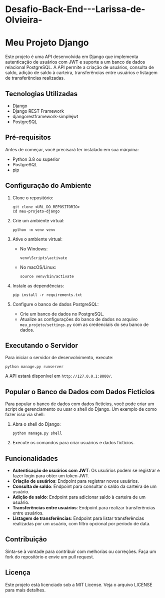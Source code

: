 # Desafio-Back-End---Larissa-de-Olvieira-

# Meu Projeto Django

Este projeto é uma API desenvolvida em Django que implementa autenticação de usuários com JWT e suporte a um banco de dados relacional PostgreSQL. A API permite a criação de usuários, consulta de saldo, adição de saldo à carteira, transferências entre usuários e listagem de transferências realizadas.

## Tecnologias Utilizadas

- Django
- Django REST Framework
- djangorestframework-simplejwt
- PostgreSQL

## Pré-requisitos

Antes de começar, você precisará ter instalado em sua máquina:

- Python 3.8 ou superior
- PostgreSQL
- pip

## Configuração do Ambiente

1. Clone o repositório:

   ```
   git clone <URL_DO_REPOSITORIO>
   cd meu-projeto-django
   ```

2. Crie um ambiente virtual:

   ```
   python -m venv venv
   ```

3. Ative o ambiente virtual:

   - No Windows:

     ```
     venv\Scripts\activate
     ```

   - No macOS/Linux:

     ```
     source venv/bin/activate
     ```

4. Instale as dependências:

   ```
   pip install -r requirements.txt
   ```

5. Configure o banco de dados PostgreSQL:

   - Crie um banco de dados no PostgreSQL.
   - Atualize as configurações do banco de dados no arquivo `meu_projeto/settings.py` com as credenciais do seu banco de dados.

## Executando o Servidor

Para iniciar o servidor de desenvolvimento, execute:

```
python manage.py runserver
```

A API estará disponível em `http://127.0.0.1:8000/`.

## Popular o Banco de Dados com Dados Fictícios

Para popular o banco de dados com dados fictícios, você pode criar um script de gerenciamento ou usar o shell do Django. Um exemplo de como fazer isso via shell:

1. Abra o shell do Django:

   ```
   python manage.py shell
   ```

2. Execute os comandos para criar usuários e dados fictícios.

## Funcionalidades

- **Autenticação de usuários com JWT**: Os usuários podem se registrar e fazer login para obter um token JWT.
- **Criação de usuários**: Endpoint para registrar novos usuários.
- **Consulta de saldo**: Endpoint para consultar o saldo da carteira de um usuário.
- **Adição de saldo**: Endpoint para adicionar saldo à carteira de um usuário.
- **Transferências entre usuários**: Endpoint para realizar transferências entre usuários.
- **Listagem de transferências**: Endpoint para listar transferências realizadas por um usuário, com filtro opcional por período de data.

## Contribuição

Sinta-se à vontade para contribuir com melhorias ou correções. Faça um fork do repositório e envie um pull request.

## Licença

Este projeto está licenciado sob a MIT License. Veja o arquivo LICENSE para mais detalhes.

